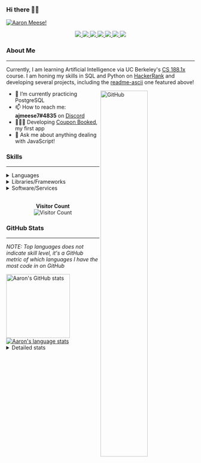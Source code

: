 ### Hi there 👋🏻
[![Aaron Meese!](https://user-images.githubusercontent.com/17814535/88975338-a2aabf00-d27f-11ea-963f-8a19608716b4.png)](https://github.com/ajmeese7/readme-ascii "README ASCII")

<p align="center">
  <a href="https://link.aaronmeese.com/github">
    <img src="https://img.shields.io/badge/-Github-000?style=flat&logo=Github&logoColor=white" />
  </a>
  <a href="https://link.aaronmeese.com/linkedin">
    <img src="https://img.shields.io/badge/-LinkedIn-blue?style=flat&logo=Linkedin&logoColor=white" />
  </a>
  <a href="https://link.aaronmeese.com/instagram">
    <img src="https://img.shields.io/badge/-Instagram-c13584?style=flat&labelColor=c13584&logo=instagram&logoColor=white" />
  </a>
  <a href="https://link.aaronmeese.com/twitter">
    <img src="https://img.shields.io/badge/-Twitter-1ca0f1?style=flat-square&labelColor=1ca0f1&logo=twitter&logoColor=white&link=https://twitter.com/ajmeese7" />
  </a>
  <a href="https://link.aaronmeese.com/medium">
    <img src="https://img.shields.io/badge/-Medium-03a57a?style=flat-square&labelColor=000000&logo=Medium&link=https://medium.com/@ajmeese7/" />
  </a>
  <a href="mailto:ajmeese7@gmail.com">
    <img src="https://img.shields.io/badge/-Gmail-c14438?style=flat&logo=Gmail&logoColor=white" />
  </a>
   <a href="https://link.aaronmeese.com/codewars">
    <img src="https://www.codewars.com/users/ajmeese7/badges/micro" />
  </a>
  <!-- <img src="https://projecteuler.net/profile/ajmeese7.png" /> -->
</p>

### About Me ###
----------------------------------------------------------------------------------------------------------------------------
Currently, I am learning Artificial Intelligence via UC Berkeley's [CS 188.1x](https://courses.edx.org/courses/BerkeleyX/CS188.1x-4/1T2015/course/) course.
I am honing my skills in SQL and Python on [HackerRank](https://www.hackerrank.com/ajmeese7) and developing several projects, including the 
[readme-ascii](https://github.com/ajmeese7/readme-ascii) one featured above!

<img width="50%" align="right" alt="GitHub" src="https://raw.githubusercontent.com/onimur/.github/master/.resources/git-header.svg" />

- 🔭 I’m currently practicing PostgreSQL
- 📫 How to reach me: **ajmeese7#4835** on [Discord](https://discord.com)
- 👨🏼‍💻 Developing [Coupon Booked](https://couponbooked.com), my first app
- 💬 Ask me about anything dealing with JavaScript!
<!-- TODO: make this pretty enough to promote!
- 🎯 Portfolio site: [https://aaronmeese.com](https://aaronmeese.com/)
-->

### Skills ###
----------------------------------------------------------------------------------------------------------------------------
<details>
<summary>Languages</summary>

+ JavaScript
+ HTML
+ CSS
    + [README ASCII](https://github.com/ajmeese7/readme-ascii)
+ PHP
+ Java
    + [BRCC Java](https://github.com/ajmeese7/brcc-java)
    + [Euler Problems](https://github.com/ajmeese7/euler-problems)

</details>
<details>
<summary>Libraries/Frameworks</summary>

+ NodeJS
    + [Snapchat Share](https://github.com/ajmeese7/snapchat-share)
    + [FRC Spreadsheets](https://github.com/ajmeese7/frc-spreadsheets)
+ Cordova
+ jQuery
+ Discord.js
    + [Spambot](https://github.com/ajmeese7/spambot)
    + [Automatic Reactions](https://github.com/ajmeese7/automatic-reactions)
    + [Multiple Reactions](https://github.com/ajmeese7/multiple-reactions)
+ Puppeteer
    + [README ASCII](https://github.com/ajmeese7/readme-ascii)
    + [Dynamic Page Retrieval](https://github.com/ajmeese7/dynamic-page-retrieval)
+ Nightmare.js
    + [Steam Queue Clicker](https://github.com/ajmeese7/steam-queue-clicker)
    + [Repbot](https://github.com/ajmeese7/repbot)
+ json-fs-store
    + [Multiple Reactions](https://github.com/ajmeese7/multiple-reactions)
+ pdf-lib
+ async

</details>
<details>
<summary>Software/Services</summary>

+ Wallpaper Engine
    + [Random Wallpaper](https://github.com/ajmeese7/random-wallpaper)
    + [Image of the Day](https://github.com/ajmeese7/image-of-the-day)
+ phpMyAdmin
+ Cloudinary
+ Firefox Extensions
    + [Chess Next Move](https://github.com/ajmeese7/chess-next-move)
    + [Gmail Label Organizer](https://github.com/ajmeese7/gmail-label-organizer)
+ Google Analytics
+ Heroku
+ Nexmo
+ Auth0
+ OneSignal

</details>
<!--
<details>
<summary>Soft Skills</summary>
+ English/Grammar
+ SEO
    <!-- + TODO: Add my site examples after I finish improving them --
</details>
-->

<p align="center">
  <br>
  <b>Visitor Count</b><br>
  <img src="https://profile-counter.glitch.me/ajmeese7/count.svg" alt="Visitor Count"/>
</p>

### GitHub Stats ###
----------------------------------------------------------------------------------------------------------------------------
*NOTE: Top languages does not indicate skill level, it's a GitHub metric of which languages I have the most code in on GitHub*

<a href="https://profile-summary-for-github.com/user/ajmeese7">
  <img align="left" height="170px" src="https://github-readme-stats.vercel.app/api?username=ajmeese7&show_icons=true&line_height=27&count_private=true&include_all_commits=true" alt="Aaron's GitHub stats"/>
  <img src="https://github-readme-stats.vercel.app/api/top-langs/?username=ajmeese7&hide_langs_below=5&layout=compact" alt="Aaron's language stats"/>
</a>

<details>
<summary>Detailed stats</summary>

### :zap: Recent Activity
<!--START_SECTION:activity-->
1. 🗣 Commented on [#3](https://github.com//ajmeese7/multiple-reactions/issues/3) in [ajmeese7/multiple-reactions](https://github.com//ajmeese7/multiple-reactions)
2. ❗️ Closed issue [#32](https://github.com//ajmeese7/spambot/issues/32) in [ajmeese7/spambot](https://github.com//ajmeese7/spambot)
3. 🗣 Commented on [#32](https://github.com//ajmeese7/spambot/issues/32) in [ajmeese7/spambot](https://github.com//ajmeese7/spambot)
4. ❗️ Closed issue [#30](https://github.com//ajmeese7/spambot/issues/30) in [ajmeese7/spambot](https://github.com//ajmeese7/spambot)
5. 🗣 Commented on [#30](https://github.com//ajmeese7/spambot/issues/30) in [ajmeese7/spambot](https://github.com//ajmeese7/spambot)
<!--END_SECTION:activity-->

### 🧐 Waka Stats
<!--START_SECTION:waka-->
**🐱 My Github Data** 

> 🏆 528 Contributions in the year 2020
 > 
> 📦 43.9 kB Used in Github's Storage 
 > 
> 💼 Opted to Hire
 > 
> 📜 44 Public repositories
 > 
> 🔑 15 Private repositories 

**I'm an Early 🐤** 

```text
🌞 Morning    153 commits    ███████░░░░░░░░░░░░░░░░░░   28.76% 
🌆 Daytime    244 commits    ███████████░░░░░░░░░░░░░░   45.86% 
🌃 Evening    129 commits    ██████░░░░░░░░░░░░░░░░░░░   24.25% 
🌙 Night      6 commits      ░░░░░░░░░░░░░░░░░░░░░░░░░   1.13%

```
📅 **I'm Most Productive on Saturday** 

```text
Monday       68 commits     ███░░░░░░░░░░░░░░░░░░░░░░   12.78% 
Tuesday      61 commits     ██░░░░░░░░░░░░░░░░░░░░░░░   11.47% 
Wednesday    74 commits     ███░░░░░░░░░░░░░░░░░░░░░░   13.91% 
Thursday     72 commits     ███░░░░░░░░░░░░░░░░░░░░░░   13.53% 
Friday       82 commits     ███░░░░░░░░░░░░░░░░░░░░░░   15.41% 
Saturday     102 commits    ████░░░░░░░░░░░░░░░░░░░░░   19.17% 
Sunday       73 commits     ███░░░░░░░░░░░░░░░░░░░░░░   13.72%

```


📊 **This Week I Spend My Time On** 

```text
⌚︎ Time zone: America/Chicago

💬 Programming Languages: 
JavaScript               4 hrs 11 mins       ████████████░░░░░░░░░░░░░   51.17% 
PHP                      1 hr 43 mins        █████░░░░░░░░░░░░░░░░░░░░   21.13% 
HTML                     1 hr 5 mins         ███░░░░░░░░░░░░░░░░░░░░░░   13.36% 
CSS                      32 mins             █░░░░░░░░░░░░░░░░░░░░░░░░   6.6% 
Markdown                 31 mins             █░░░░░░░░░░░░░░░░░░░░░░░░   6.42%

🐱‍💻 Projects: 
snapchat-share           3 hrs 55 mins       ████████████░░░░░░░░░░░░░   47.95% 
coupon-book              3 hrs 43 mins       ███████████░░░░░░░░░░░░░░   45.53% 
steam-rainbow-name       11 mins             ░░░░░░░░░░░░░░░░░░░░░░░░░   2.39% 
readme-ascii             7 mins              ░░░░░░░░░░░░░░░░░░░░░░░░░   1.62% 
leapchat                 7 mins              ░░░░░░░░░░░░░░░░░░░░░░░░░   1.61%

```

**I Mostly Code in JavaScript** 

```text
JavaScript               21 repos            ██████████████░░░░░░░░░░░   56.76% 
HTML                     5 repos             ███░░░░░░░░░░░░░░░░░░░░░░   13.51% 
Java                     4 repos             ██░░░░░░░░░░░░░░░░░░░░░░░   10.81% 
CSS                      2 repos             █░░░░░░░░░░░░░░░░░░░░░░░░   5.41% 
Python                   2 repos             █░░░░░░░░░░░░░░░░░░░░░░░░   5.41%

```



<!--END_SECTION:waka-->
</details>
